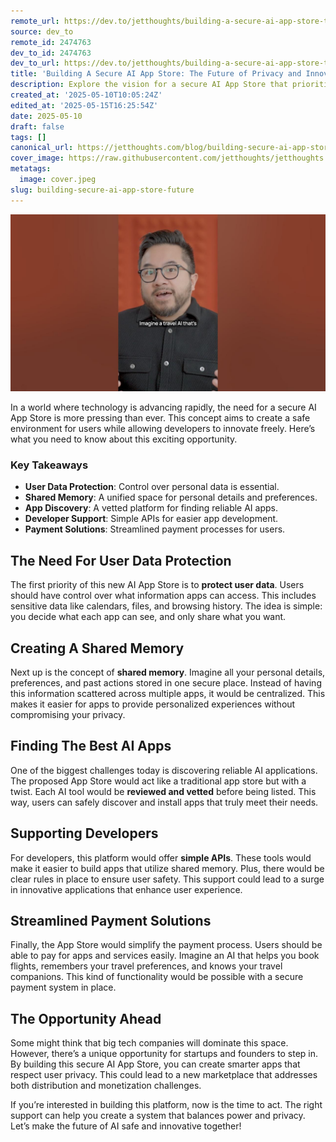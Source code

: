 ```yaml
---
remote_url: https://dev.to/jetthoughts/building-a-secure-ai-app-store-the-future-of-privacy-and-innovation-3jmi
source: dev_to
remote_id: 2474763
dev_to_id: 2474763
dev_to_url: https://dev.to/jetthoughts/building-a-secure-ai-app-store-the-future-of-privacy-and-innovation-3jmi
title: 'Building A Secure AI App Store: The Future of Privacy and Innovation'
description: Explore the vision for a secure AI App Store that prioritizes user privacy, simplifies app discovery, and supports developers. Learn how this platform can transform the AI landscape.
created_at: '2025-05-10T10:05:24Z'
edited_at: '2025-05-15T16:25:54Z'
date: 2025-05-10
draft: false
tags: []
canonical_url: https://jetthoughts.com/blog/building-secure-ai-app-store-future/
cover_image: https://raw.githubusercontent.com/jetthoughts/jetthoughts.github.io/master/content/blog/building-secure-ai-app-store-future/cover.jpeg
metatags:
  image: cover.jpeg
slug: building-secure-ai-app-store-future
---
```

[![Building A Secure AI App Store: The Future of Privacy and Innovation](file_0.jpg)](https://www.youtube.com/watch?v=TFXPfy7sWG8)

In a world where technology is advancing rapidly, the need for a secure AI App Store is more pressing than ever. This concept aims to create a safe environment for users while allowing developers to innovate freely. Here’s what you need to know about this exciting opportunity.

### Key Takeaways

*   **User Data Protection**: Control over personal data is essential.
*   **Shared Memory**: A unified space for personal details and preferences.
*   **App Discovery**: A vetted platform for finding reliable AI apps.
*   **Developer Support**: Simple APIs for easier app development.
*   **Payment Solutions**: Streamlined payment processes for users.

## The Need For User Data Protection

The first priority of this new AI App Store is to **protect user data**. Users should have control over what information apps can access. This includes sensitive data like calendars, files, and browsing history. The idea is simple: you decide what each app can see, and only share what you want.

## Creating A Shared Memory

Next up is the concept of **shared memory**. Imagine all your personal details, preferences, and past actions stored in one secure place. Instead of having this information scattered across multiple apps, it would be centralized. This makes it easier for apps to provide personalized experiences without compromising your privacy.

## Finding The Best AI Apps

One of the biggest challenges today is discovering reliable AI applications. The proposed App Store would act like a traditional app store but with a twist. Each AI tool would be **reviewed and vetted** before being listed. This way, users can safely discover and install apps that truly meet their needs.

## Supporting Developers

For developers, this platform would offer **simple APIs**. These tools would make it easier to build apps that utilize shared memory. Plus, there would be clear rules in place to ensure user safety. This support could lead to a surge in innovative applications that enhance user experience.

## Streamlined Payment Solutions

Finally, the App Store would simplify the payment process. Users should be able to pay for apps and services easily. Imagine an AI that helps you book flights, remembers your travel preferences, and knows your travel companions. This kind of functionality would be possible with a secure payment system in place.

## The Opportunity Ahead

Some might think that big tech companies will dominate this space. However, there’s a unique opportunity for startups and founders to step in. By building this secure AI App Store, you can create smarter apps that respect user privacy. This could lead to a new marketplace that addresses both distribution and monetization challenges.

If you’re interested in building this platform, now is the time to act. The right support can help you create a system that balances power and privacy. Let’s make the future of AI safe and innovative together!
